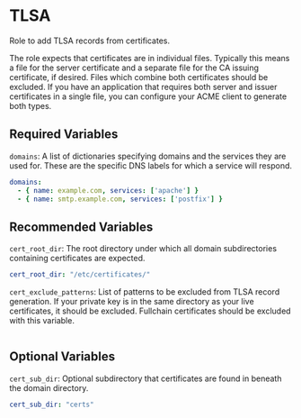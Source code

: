 # TLSA
Role to add TLSA records from certificates.

The role expects that certificates are in individual files. Typically this means a file for the server certificate and a separate file for the CA issuing certificate, if desired. Files which combine both certificates should be excluded. If you have an application that requires both server and issuer certificates in a single file, you can configure your ACME client to generate both types.

## Required Variables
`domains`: A list of dictionaries specifying domains and the services they are used for. These are the specific DNS labels for which a service will respond.
~~~yaml
domains:
  - { name: example.com, services: ['apache'] }
  - { name: smtp.example.com, services: ['postfix'] }
~~~
## Recommended Variables
`cert_root_dir`: The root directory under which all domain subdirectories containing certificates are expected.
~~~yaml
cert_root_dir: "/etc/certificates/"
~~~
`cert_exclude_patterns`: List of patterns to be excluded from TLSA record generation. If your private key is in the same directory as your live certificates, it should be excluded. Fullchain certificates should be excluded with this variable.
~~~yaml

~~~
## Optional Variables
`cert_sub_dir`: Optional subdirectory that certificates are found in beneath the domain directory.
~~~yaml
cert_sub_dir: "certs"
~~~
